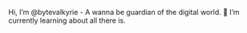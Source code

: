 Hi, I’m @bytevalkyrie -
A wanna be guardian of the digital world.
🌱 I’m currently learning about all there is.
